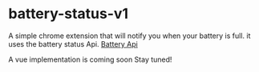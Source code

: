 # battery-status-v1
A simple chrome extension that will notify you when your battery is full. 
it uses the battery status Api. [Battery Api](https://developer.mozilla.org/en-US/docs/Web/API/Battery_Status_API)

A vue implementation is coming soon Stay tuned! 